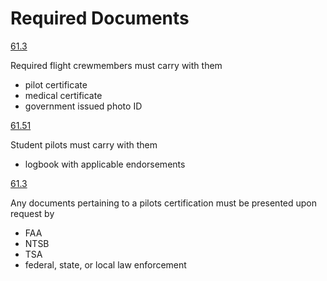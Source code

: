# Required Documents

[61.3]()

Required flight crewmembers must carry with them

- pilot certificate
- medical certificate
- government issued photo ID

[61.51]()

Student pilots must carry with them

- logbook with applicable endorsements

[61.3]()

Any documents pertaining to a pilots certification must be presented upon request by

- FAA
- NTSB
- TSA
- federal, state, or local law enforcement
